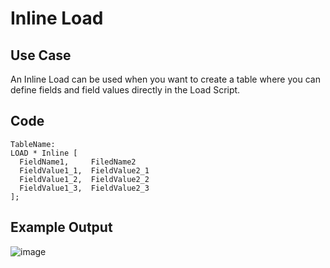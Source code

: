 # Inline Load 

## Use Case

An Inline Load can be used when you want to create a table where you can define fields and field values directly in the Load Script.



## Code

```
TableName:
LOAD * Inline [
  FieldName1,     FiledName2
  FieldValue1_1,  FieldValue2_1
  FieldValue1_2,  FieldValue2_2
  FieldValue1_3,  FieldValue2_3
];
```

## Example Output

![image](https://github.com/xGregoriusx/BI-in-practice/assets/139049888/f1e816d9-e8f1-45de-82b6-abcea0ed4108)
